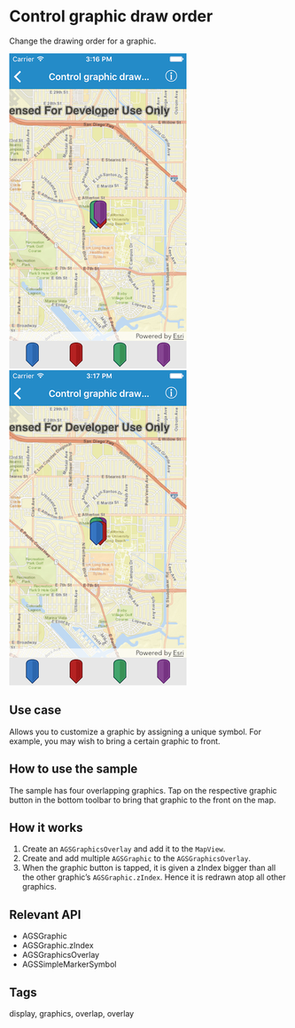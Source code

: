 # Control graphic draw order

Change the drawing order for a graphic.

![Purple atop](control-graphic-draw-order-1.png)
![Blue atop](control-graphic-draw-order-2.png)

## Use case

Allows you to customize a graphic by assigning a unique symbol. For example, you may wish to bring a certain graphic to front.

## How to use the sample

The sample has four overlapping graphics. Tap on the respective graphic button in the bottom toolbar to bring that graphic to the front on the map.

## How it works

1. Create an `AGSGraphicsOverlay` and add it to the `MapView`.
2. Create and add multiple `AGSGraphic` to the `AGSGraphicsOverlay`.
3. When the graphic button is tapped, it is given a zIndex bigger than all the other graphic’s `AGSGraphic.zIndex`. Hence it is redrawn atop all other graphics.

## Relevant API

* AGSGraphic
* AGSGraphic.zIndex
* AGSGraphicsOverlay
* AGSSimpleMarkerSymbol

## Tags

display, graphics, overlap, overlay
